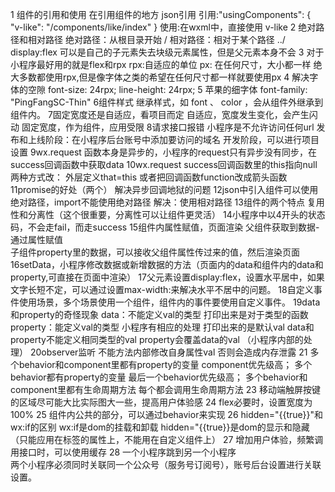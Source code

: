 1 组件的引用和使用
在引用组件的地方 json引用 
引用:"usingComponents": {
  "v-like": "/components/like/index"
}
使用:在wxml中，直接使用 v-like
2 绝对路径和相对路径
绝对路径：从根目录开始 /
相对路径：相对于某个路径 ../
display:flex 可以是自己的子元素失去块级元素属性，但是父元素本身不会
3 对于小程序最好用的就是flex和rpx
rpx:自适应的单位
px: 在任何尺寸，大小都一样
绝大多数都使用rpx,但是像字体之类的希望在任何尺寸都一样就要使用px
4 解决字体的空隙
font-size: 24rpx;
line-height: 24rpx;
5 苹果的细字体
font-family: "PingFangSC-Thin"
6组件样式
继承样式，如 font 、 color ，会从组件外继承到组件内。
7固定宽度还是自适应，看项目而定
自适应，宽度发生变化，会产生闪动
固定宽度，作为组件，应用受限
8请求接口报错
小程序是不允许访问任何url
发布和上线阶段：在小程序后台账号中添加要访问的域名
开发阶段，可以进行项目设置
9wx.request
函数本身是异步的，小程序的request只有异步没有同步，在success回调函数中获取data
10wx.request success回调函数里的this指向null
两种方式改：
外层定义that=this
或者把回调函数function改成箭头函数
11promise的好处（两个）
解决异步回调地狱的问题
12json中引入组件可以使用绝对路径，import不能使用绝对路径
解决：使用相对路径
13组件的两个特点 复用性和分离性（这个很重要，分离性可以让组件更灵活）
14小程序中以4开头的状态码，不会走fail，而走success
15组件内属性赋值，页面渲染
父组件获取到数据-通过属性赋值  
子组件property里的数据，可以接收父组件属性传过来的值，然后渲染页面
16setData，小程序修改数据或新增数据的方法（页面内的data和组件内的data和property,可直接在页面中渲染）
17父元素设置display:flex，设置水平居中，如果文字长短不定，可以通过设置max-width:来解决水平不居中的问题。 
18自定义事件使用场景，多个场景使用一个组件，组件内的事件要使用自定义事件。
19data和property的奇怪现象
data：不能定义val的类型 打印出来是对于类型的函数 property：能定义val的类型 小程序有相应的处理 打印出来的是默认val
data和property不能定义相同类型的val property会覆盖data的val （小程序内部的处理）
20observer监听 不能方法内部修改自身属性val 否则会造成内存泄露
21 多个behavior和component里都有property的变量 component优先级高；
多个behavior都有property的变量 最后一个behavior优先级高；
多个behavior和component里都有生命周期方法 每个都会调用生命周期方法
23 移动端触屏按键的区域尽可能大比实际图大一些，提高用户体验感
24 flex必要时，设置宽度为100%
25 组件内公共的部分，可以通过behavior来实现
26 hidden="{{true}}"和wx:if的区别
wx:if是dom的挂载和卸载
hidden="{{true}}是dom的显示和隐藏（只能应用在标签的属性上，不能用在自定义组件上）
27 增加用户体验，频繁调用接口时，可以使用缓存
28 一个小程序跳到另一个小程序  
两个小程序必须同时关联同一个公众号（服务号订阅号），账号后台设置进行关联设置。